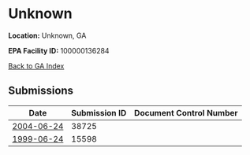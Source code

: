 # Unknown

**Location:** Unknown, GA

**EPA Facility ID:** 100000136284

[Back to GA Index](../../index.md)

## Submissions

| Date | Submission ID | Document Control Number |
|------|--------------|-------------------------|
| [2004-06-24](submissions/38725.md) | 38725 |  |
| [1999-06-24](submissions/15598.md) | 15598 |  |
